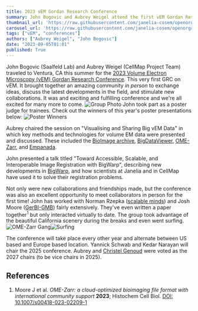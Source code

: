 ```yaml
---
title: 2023 vEM Gordan Research Conference
summary: John Bogovic and Aubrey Weigel attend the first vEM Gordan Research Conference in Ventura, CA.
thumbnail_url: 'https://raw.githubusercontent.com/janelia-cosem/openorganelle-blog/main/assets/vem-grc-logo.jpg'
carousel_url: 'https://raw.githubusercontent.com/janelia-cosem/openorganelle-blog/main/assets/vem-grc-carousel.png'
tags: ["vEM", "conferences"]
authors: ["Aubrey Weigel", "John Bogovic"]
date: "2023-09-05T01:01"
published: True
---
```

John Bogovic (Saalfeld Lab) and Aubrey Weigel (CellMap Project Team) traveled to Ventura, CA this summer for the [2023 Volume Electron Microscopy (vEM) Gordan Research Conference](https://www.grc.org/volume-electron-microscopy-conference/2023/). This very first GRC on vEM. It brought together an amazing community *in person* to exchange ideas, discuss the latest developments in the field, and stimulate new collaborations. It was and exciting and fulfilling conference and we're all excited for many more to come.
![Group Photo](https://raw.githubusercontent.com/janelia-cosem/openorganelle-blog/main/assets/vem-group-2.png)
John took part as a poster judge for trainees. Check out the winners of this year's poster presentations below:
![Poster Winners](https://raw.githubusercontent.com/janelia-cosem/openorganelle-blog/main/assets/poster-winners.jpg)

Aubrey chaired the session on "Visualising and Sharing Big vEM Data" in which key methods and technologies 
for volume EM data were presented and discussed. These included the [BioImage archive](https://www.ebi.ac.uk/bioimage-archive/),
[BigDataViewer](https://www.nature.com/articles/nmeth.3392), [OME-Zarr](https://www.ncbi.nlm.nih.gov/pmc/articles/PMC9980008/), and
[Empanada](https://volume-em.github.io/empanada.html). 

John presented a talk titled "Toward Accessible, Scalable, and Interoperable Image Registration with BigWarp", describing 
new developments in [BigWarp](https://imagej.net/plugins/bigwarp), and how scientists at Janelia and in CellMap have used it
to solve their registration problems.

Not only were new collaborations and friendships made, but the conference was also an excellent opportunity to meet collaborators in person for the first time! John has worked with Norman Rzepka ([scalable minds](https://scalableminds.com)) and Josh Moore ([GerBI-GMB](https://gerbi-gmb.de)) fairly extensively. They've even written a paper together<sup>1</sup> but only interacted virtually to date. The group took advantage of the beautiful California scenery during the breaks and even went surfing.
![OME-Zarr Gang](https://raw.githubusercontent.com/janelia-cosem/openorganelle-blog/main/assets/josh-john-norman.jpg)![Surfing](https://raw.githubusercontent.com/janelia-cosem/openorganelle-blog/main/assets/vem-grc-surf.png)

The conference will take place every other year and alternate between US based and Europe based location. Yannick Schwab and Kedar Narayan will chair the 2025 conference. Aubrey and [Christel Genoud](https://wp.unil.ch/emf/staff-members/) were voted as the 2027 chairs (to be vice chairs in 2025).

## References
1. Moore J et al. _OME-Zarr: a cloud-optimized bioimaging file format with international community support_ **2023**; Histochem Cell Biol. [DOI: 10.1007/s00418-023-02209-1](https://doi.org/10.1007/s00418-023-02209-1)
